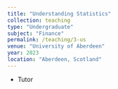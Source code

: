 ```yaml
---
title: "Understanding Statistics"
collection: teaching
type: "Undergraduate"
subject: "Finance"
permalink: /teaching/3-us
venue: "University of Aberdeen"
year: 2023
location: "Aberdeen, Scotland"
---
```

* Tutor

